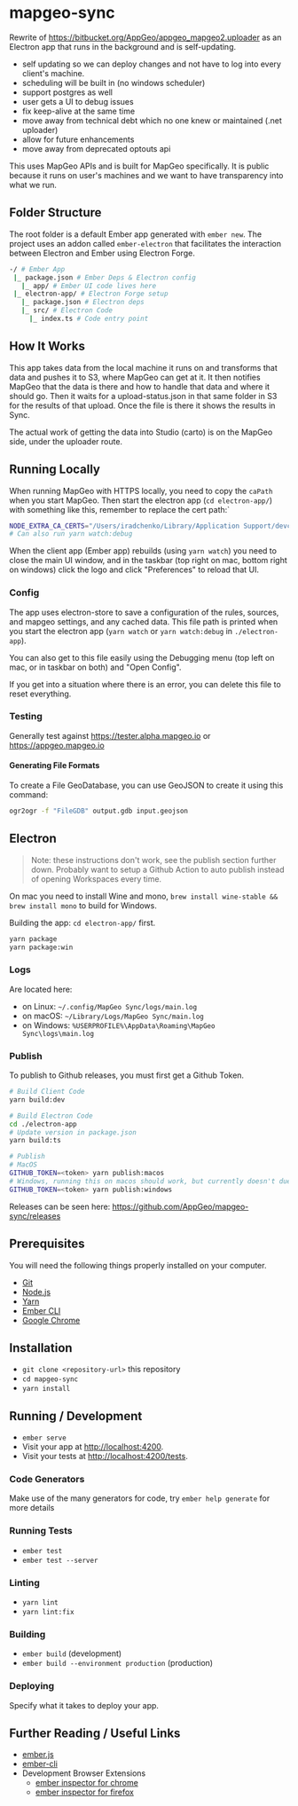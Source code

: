 # mapgeo-sync

Rewrite of https://bitbucket.org/AppGeo/appgeo_mapgeo2.uploader as an Electron app that runs in the background and is self-updating.

- self updating so we can deploy changes and not have to log into every client's machine.
- scheduling will be built in (no windows scheduler)
- support postgres as well
- user gets a UI to debug issues
- fix keep-alive at the same time
- move away from technical debt which no one knew or maintained (.net uploader)
- allow for future enhancements
- move away from deprecated optouts api

This uses MapGeo APIs and is built for MapGeo specifically. It is public because it runs on user's machines and
we want to have transparency into what we run.

## Folder Structure

The root folder is a default Ember app generated with `ember new`.
The project uses an addon called `ember-electron` that facilitates the interaction between Electron and Ember using Electron Forge.

```sh
-/ # Ember App
 |_ package.json # Ember Deps & Electron config
   |_ app/ # Ember UI code lives here
 |_ electron-app/ # Electron Forge setup
   |_ package.json # Electron deps
   |_ src/ # Electron Code
     |_ index.ts # Code entry point
```

## How It Works

This app takes data from the local machine it runs on and transforms that data and pushes it to S3, where MapGeo can get at it. It then notifies MapGeo that the data is there and how to handle that data and where it should go. Then it waits for a upload-status.json in that same folder in S3 for the results of that upload. Once the file is there it shows the results in Sync.

The actual work of getting the data into Studio (carto) is on the MapGeo side, under the uploader route.

## Running Locally

When running MapGeo with HTTPS locally, you need to copy the `caPath` when you start MapGeo.
Then start the electron app (`cd electron-app/`) with something like this, remember to replace the cert path:`

```sh
NODE_EXTRA_CA_CERTS="/Users/iradchenko/Library/Application Support/devcert/certificate-authority/certificate.cert" yarn debug
# Can also run yarn watch:debug
```

When the client app (Ember app) rebuilds (using `yarn watch`) you need to close the main UI window, and in the taskbar (top right on mac, bottom right on windows) click the logo and click "Preferences" to reload that UI.

### Config

The app uses electron-store to save a configuration of the rules, sources, and mapgeo settings, and any cached data. This file path is printed when you start the electron app (`yarn watch` or `yarn watch:debug` in `./electron-app`).

You can also get to this file easily using the Debugging menu (top left on mac, or in taskbar on both) and "Open Config".

If you get into a situation where there is an error, you can delete this file to reset everything.

### Testing

Generally test against https://tester.alpha.mapgeo.io or https://appgeo.mapgeo.io

#### Generating File Formats

To create a File GeoDatabase, you can use GeoJSON to create it using this command:

```sh
ogr2ogr -f "FileGDB" output.gdb input.geojson
```

## Electron

> Note: these instructions don't work, see the publish section further down. Probably want to setup a Github Action to auto publish instead of opening Workspaces every time.

On mac you need to install Wine and mono, `brew install wine-stable && brew install mono` to build for Windows.

Building the app: `cd electron-app/` first.

```sh
yarn package
yarn package:win
```

### Logs

Are located here:

- on Linux: `~/.config/MapGeo Sync/logs/main.log`
- on macOS: `~/Library/Logs/MapGeo Sync/main.log`
- on Windows: `%USERPROFILE%\AppData\Roaming\MapGeo Sync\logs\main.log`

### Publish

To publish to Github releases, you must first get a Github Token.

```sh
# Build Client Code
yarn build:dev

# Build Electron Code
cd ./electron-app
# Update version in package.json
yarn build:ts

# Publish
# MacOS
GITHUB_TOKEN=<token> yarn publish:macos
# Windows, running this on macos should work, but currently doesn't due to a bug in the squirrel maker
GITHUB_TOKEN=<token> yarn publish:windows
```

Releases can be seen here: https://github.com/AppGeo/mapgeo-sync/releases

## Prerequisites

You will need the following things properly installed on your computer.

- [Git](https://git-scm.com/)
- [Node.js](https://nodejs.org/)
- [Yarn](https://yarnpkg.com/)
- [Ember CLI](https://ember-cli.com/)
- [Google Chrome](https://google.com/chrome/)

## Installation

- `git clone <repository-url>` this repository
- `cd mapgeo-sync`
- `yarn install`

## Running / Development

- `ember serve`
- Visit your app at [http://localhost:4200](http://localhost:4200).
- Visit your tests at [http://localhost:4200/tests](http://localhost:4200/tests).

### Code Generators

Make use of the many generators for code, try `ember help generate` for more details

### Running Tests

- `ember test`
- `ember test --server`

### Linting

- `yarn lint`
- `yarn lint:fix`

### Building

- `ember build` (development)
- `ember build --environment production` (production)

### Deploying

Specify what it takes to deploy your app.

## Further Reading / Useful Links

- [ember.js](https://emberjs.com/)
- [ember-cli](https://ember-cli.com/)
- Development Browser Extensions
  - [ember inspector for chrome](https://chrome.google.com/webstore/detail/ember-inspector/bmdblncegkenkacieihfhpjfppoconhi)
  - [ember inspector for firefox](https://addons.mozilla.org/en-US/firefox/addon/ember-inspector/)
